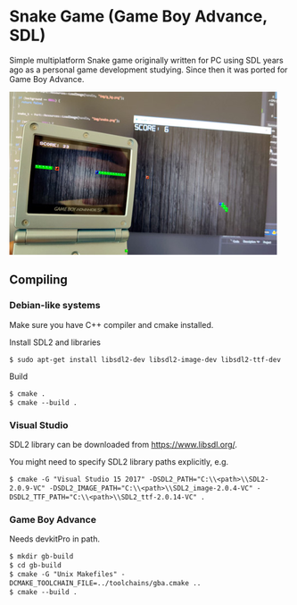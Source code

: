 # Snake Game (Game Boy Advance, SDL)

Simple multiplatform Snake game originally written for PC using SDL
years ago as a personal game development studying. Since then it was
ported for Game Boy Advance.

![Screenshot](https://github.com/veikkos/snake/blob/master/media/image.jpg)

## Compiling

### Debian-like systems

Make sure you have C++ compiler and cmake installed.

Install SDL2 and libraries
```
$ sudo apt-get install libsdl2-dev libsdl2-image-dev libsdl2-ttf-dev
```

Build
```
$ cmake .
$ cmake --build .
```

### Visual Studio

SDL2 library can be downloaded from https://www.libsdl.org/.

You might need to specify SDL2 library paths explicitly, e.g.

```
$ cmake -G "Visual Studio 15 2017" -DSDL2_PATH="C:\\<path>\\SDL2-2.0.9-VC" -DSDL2_IMAGE_PATH="C:\\<path>\\SDL2_image-2.0.4-VC" -DSDL2_TTF_PATH="C:\\<path>\\SDL2_ttf-2.0.14-VC" .
```

### Game Boy Advance

Needs devkitPro in path.

```
$ mkdir gb-build
$ cd gb-build
$ cmake -G "Unix Makefiles" -DCMAKE_TOOLCHAIN_FILE=../toolchains/gba.cmake ..
$ cmake --build .

```

